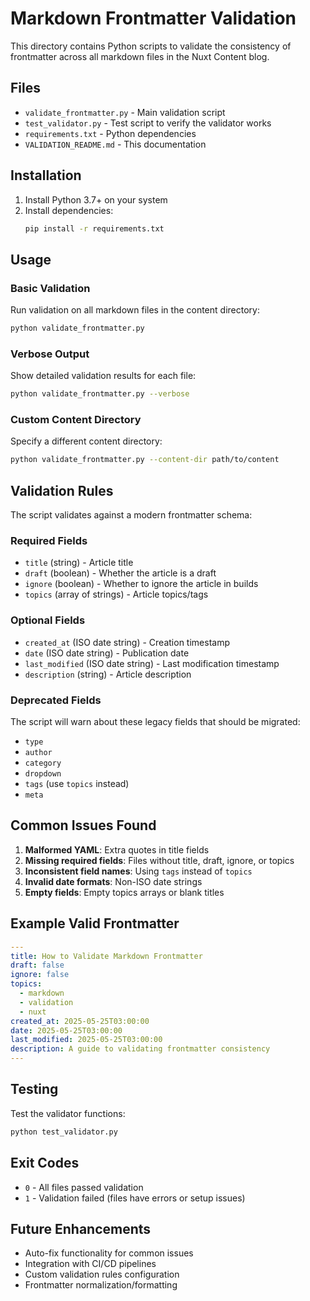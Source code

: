 # Markdown Frontmatter Validation

This directory contains Python scripts to validate the consistency of frontmatter across all markdown files in the Nuxt Content blog.

## Files

- `validate_frontmatter.py` - Main validation script
- `test_validator.py` - Test script to verify the validator works
- `requirements.txt` - Python dependencies
- `VALIDATION_README.md` - This documentation

## Installation

1. Install Python 3.7+ on your system
2. Install dependencies:
   ```bash
   pip install -r requirements.txt
   ```

## Usage

### Basic Validation

Run validation on all markdown files in the content directory:

```bash
python validate_frontmatter.py
```

### Verbose Output

Show detailed validation results for each file:

```bash
python validate_frontmatter.py --verbose
```

### Custom Content Directory

Specify a different content directory:

```bash
python validate_frontmatter.py --content-dir path/to/content
```

## Validation Rules

The script validates against a modern frontmatter schema:

### Required Fields
- `title` (string) - Article title
- `draft` (boolean) - Whether the article is a draft
- `ignore` (boolean) - Whether to ignore the article in builds
- `topics` (array of strings) - Article topics/tags

### Optional Fields
- `created_at` (ISO date string) - Creation timestamp
- `date` (ISO date string) - Publication date
- `last_modified` (ISO date string) - Last modification timestamp
- `description` (string) - Article description

### Deprecated Fields
The script will warn about these legacy fields that should be migrated:
- `type`
- `author`
- `category`
- `dropdown`
- `tags` (use `topics` instead)
- `meta`

## Common Issues Found

1. **Malformed YAML**: Extra quotes in title fields
2. **Missing required fields**: Files without title, draft, ignore, or topics
3. **Inconsistent field names**: Using `tags` instead of `topics`
4. **Invalid date formats**: Non-ISO date strings
5. **Empty fields**: Empty topics arrays or blank titles

## Example Valid Frontmatter

```yaml
---
title: How to Validate Markdown Frontmatter
draft: false
ignore: false
topics:
  - markdown
  - validation
  - nuxt
created_at: 2025-05-25T03:00:00
date: 2025-05-25T03:00:00
last_modified: 2025-05-25T03:00:00
description: A guide to validating frontmatter consistency
---
```

## Testing

Test the validator functions:

```bash
python test_validator.py
```

## Exit Codes

- `0` - All files passed validation
- `1` - Validation failed (files have errors or setup issues)

## Future Enhancements

- Auto-fix functionality for common issues
- Integration with CI/CD pipelines
- Custom validation rules configuration
- Frontmatter normalization/formatting